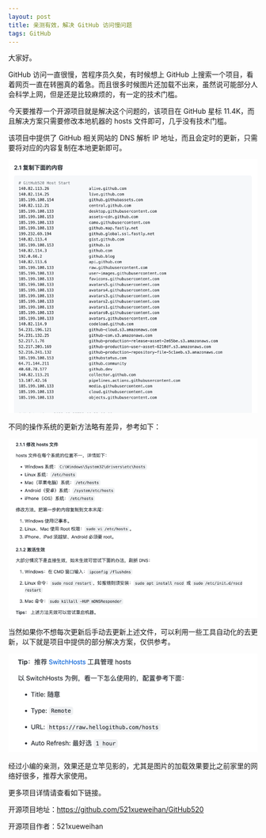 ```yaml
---
layout: post
title: 亲测有效，解决 GitHub 访问慢问题
tags: GitHub
---
```


大家好。

GitHub 访问一直很慢，苦程序员久矣，有时候想上 GitHub 上搜索一个项目，看着网页一直在转圈真的着急。而且很多时候图片还加载不出来，虽然说可能部分人会科学上网，但是还是比较麻烦的，有一定的技术门槛。

今天要推荐一个开源项目就是解决这个问题的，该项目在 GitHub 星标 11.4K，而且解决方案只需要修改本地机器的 hosts 文件即可，几乎没有技术门槛。

该项目中提供了 GitHub 相关网站的 DNS 解析 IP 地址，而且会定时的更新，只需要将对应的内容复制在本地更新即可。

![image-20220525231332877](https://raw.githubusercontent.com/ZhuPeng/pic/master/images/compress_image-20220525231332877.png)

不同的操作系统的更新方法略有差异，参考如下：

![image-20220525231405416](https://raw.githubusercontent.com/ZhuPeng/pic/master/images/compress_image-20220525231405416.png)

当然如果你不想每次更新后手动去更新上述文件，可以利用一些工具自动化的去更新，以下就是项目中提供的部分解决方案，仅供参考。

![image-20220525231449426](https://raw.githubusercontent.com/ZhuPeng/pic/master/images/compress_image-20220525231449426.png)

经过小编的亲测，效果还是立竿见影的，尤其是图片的加载效果要比之前家里的网络好很多，推荐大家使用。

更多项目详情请查看如下链接。

开源项目地址：https://github.com/521xueweihan/GitHub520

开源项目作者：521xueweihan